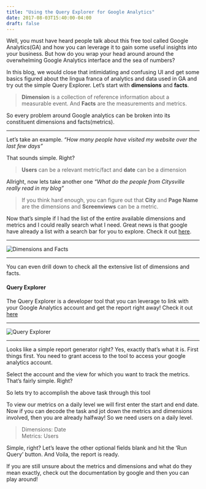 ```yaml
---
title: "Using the Query Explorer for Google Analytics"
date: 2017-08-03T15:40:00-04:00
draft: false
---
```


Well, you must have heard people talk about this free tool called Google Analytics(GA) and how you can leverage it to gain some useful insights into your business. But how do you wrap your head around around the overwhelming Google Analytics interface and the sea of numbers?

In this blog, we would close that intimidating and confusing UI and get some basics figured about the lingua franca of analytics and data used in GA and try out the simple Query Explorer. Let’s start with **dimensions** and **facts**. 

> **Dimension** is a collection of reference information about a measurable event. 
> And **Facts** are the measurements and metrics.

So every problem around Google analytics can be broken into its constituent dimensions and facts(metrics).
___
Let’s take an example. _“How many people have visited my website over the last few days”_ 

That sounds simple. Right? 
> **Users** can be a relevant metric/fact and **date** can be a dimension

Allright, now lets take another one _“What do the people from Citysville really read in  my blog”_

> If you think hard enough, you can figure out that **City** and **Page Name** are the dimensions and **Screenviews** can be a metric. 

Now that’s simple if I had the list of the entire available dimensions and metrics and I could really search what I need. Great news is that google have already a list with a search bar for you to explore.  Check it out [here](https://developers.google.com/analytics/devguides/reporting/core/dimsmets).
___

![Dimensions and Facts](https://raw.githubusercontent.com/siddhantmaharana/siddhantmaharana.github.io/master/img/dimensions_metrics.PNG "Dimensions and Facts")

___

You can even drill down to check all the extensive list of dimensions and facts.


#### Query Explorer

The Query Explorer is a developer tool that you can leverage to link with your Google Analytics account and get the report right away!
Check it out [here](https://ga-dev-tools.appspot.com/query-explorer/)
___

![Query Explorer](https://raw.githubusercontent.com/siddhantmaharana/siddhantmaharana.github.io/master/img/query_explorer_GA.PNG "Query Explorer")

___

Looks like a simple report generator right? Yes, exactly that’s what it is. First things first. You need to grant access to the tool to access your google analytics account. 

Select the account and the view for which you want to track the metrics. That’s fairly simple. Right?

So lets try to accomplish the above task through this tool

To view our metrics on a daily level we will first enter the start and end date. 
Now if you can decode the task and jot down the metrics and dimensions involved, then you are already halfway! So we need users on a daily level.

> Dimensions: Date<br>
> Metrics: Users

Simple, right?
Let’s leave the other optional fields blank and hit the ‘Run Query’ button. And Voila, the report is ready. 


If you are still unsure about the metrics and dimensions and what do they mean exactly, check out the documentation by google and then you can play around!


